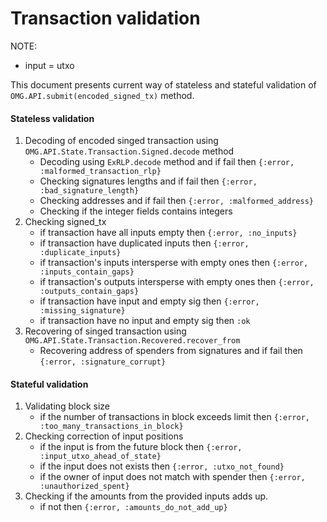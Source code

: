 # Transaction validation

NOTE:
* input = utxo

This document presents current way of stateless and stateful validation of
`OMG.API.submit(encoded_signed_tx)` method.

#### Stateless validation

1. Decoding of encoded singed transaction using `OMG.API.State.Transaction.Signed.decode` method
    * Decoding using `ExRLP.decode` method and if fail then `{:error, :malformed_transaction_rlp}`
    * Checking signatures lengths and if fail then `{:error, :bad_signature_length}`
    * Checking addresses and if fail then `{:error, :malformed_address}`
    * Checking if the integer fields contains integers
2. Checking signed_tx
    * if transaction have all inputs empty then `{:error, :no_inputs}`
    * if transaction have duplicated inputs then `{:error, :duplicate_inputs}`
    * if transaction's inputs intersperse with empty ones then `{:error, :inputs_contain_gaps}`
    * if transaction's outputs intersperse with empty ones then `{:error, :outputs_contain_gaps}`
    * if transaction have input and empty sig then  `{:error, :missing_signature}`
    * if transaction have no input and empty sig then `:ok`
3. Recovering of singed transaction using `OMG.API.State.Transaction.Recovered.recover_from`
    * Recovering address of spenders from signatures and if fail then `{:error, :signature_corrupt}`

#### Stateful validation

1. Validating block size
    * if the number of transactions in block exceeds limit then `{:error, :too_many_transactions_in_block}`
2. Checking correction of input positions
    * if the input is from the future block then `{:error, :input_utxo_ahead_of_state}`
    * if the input does not exists then `{:error, :utxo_not_found}`
    * if the owner of input does not match with spender then `{:error, :unauthorized_spent}`
3. Checking if the amounts from the provided inputs adds up.
    * if not then `{:error, :amounts_do_not_add_up}`
